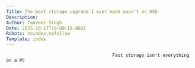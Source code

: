 ```yaml
---
Title: The best storage upgrade I ever made wasn't an SSD
Description: 
Author: Tanveer Singh
Date: 2025-10-17T19:00:19.000Z
Robots: noindex,nofollow
Template: index
---
```


                                            Fast storage isn't everything on a PC
                                        